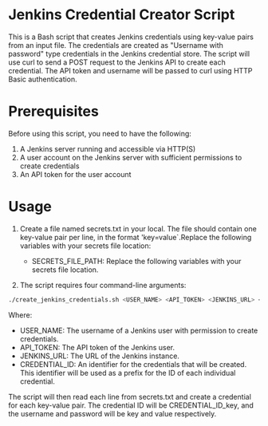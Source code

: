 # Jenkins Credential Creator Script
This is a Bash script that creates Jenkins credentials using key-value pairs from an input file. The credentials are created as "Username with password" type
credentials in the Jenkins credential store. The script will use curl to send a POST request to the Jenkins API to create each credential. The API token and username
will be passed to curl using HTTP Basic authentication.

# Prerequisites
Before using this script, you need to have the following:

1) A Jenkins server running and accessible via HTTP(S)
2) A user account on the Jenkins server with sufficient permissions to create credentials
3) An API token for the user account

# Usage

1) Create a file named secrets.txt in your local. The file should contain one key-value pair per line, in the format 'key=value`.Replace the following variables with your secrets file location:
   * SECRETS_FILE_PATH: Replace the following variables with your secrets file location.
    
2) The script requires four command-line arguments:
```bash
./create_jenkins_credentials.sh <USER_NAME> <API_TOKEN> <JENKINS_URL> <CREDENTIAL_ID>
```
Where:

* USER_NAME: The username of a Jenkins user with permission to create credentials.
* API_TOKEN: The API token of the Jenkins user.
* JENKINS_URL: The URL of the Jenkins instance.
* CREDENTIAL_ID: An identifier for the credentials that will be created. This identifier will be used as a prefix for the ID of each individual credential.

The script will then read each line from secrets.txt and create a credential for each key-value pair. The credential ID will be CREDENTIAL_ID_key, and the
username and password will be key and value respectively.

